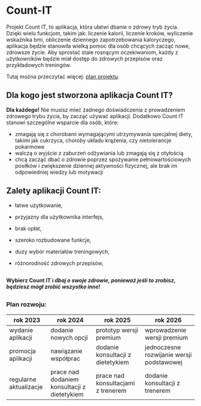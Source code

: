 # Count-IT
Projekt Count IT, to aplikacja, która ułatwi dbanie o zdrowy tryb życia. Dzięki wielu funkcjom, takim jak: liczenie kalorii, liczenie kroków, wyliczenie wskaźnika bmi, obliczenie dziennego zapotrzebowania kaloryczego, aplikacja będzie stanowiła wielką pomoc dla osób chcących zacząć nowe, zdrowsze życie. Aby sprostać stale rosnącym oczekiwaniom, każdy z użytkowników będzie miał dostęp do zdrowych przepisów oraz przykładowych treningów.






Tutaj można przeczytać więcej: [plan projektu](https://docs.google.com/document/d/1apDjpXmKEzrL-0nE6ZCeOEjP8akZZi5wl0F_ggGkdY8/edit#heading=h.38mtrp5pjges).


## Dla kogo jest stworzona aplikacja Count IT?
**Dla każdego!** 
Nie musisz mieć żadnego doświadczenia z prowadzeniem zdrowego trybu życia, by zacząć używać aplikacji.
Dodatkowo Count IT stanowi szczególne wsparcie dla osób, które:
+ zmagają się z chorobami wymagającymi utrzymywania specjalnej diety, takimi jak cukrzyca, choroby układu krążenia, czy nietolerancje pokarmowe
+ walczą o wyjście z zaburzeń odżywiania lub zmagają się z otyłością
+ chcą zacząć dbać o zdrowie poprzez spożywanie pełnowartościowych posiłków i zwiększenie dziennej aktywności fizycznej, ale brak im odpowiedniej wiedzy lub motywacji



## Zalety aplikacji Count IT:

 
   + łatwe użytkowanie,
   + przyjazny dla użytkownika interfejs,
   + brak opłat,

   + szeroko rozbudowane funkcje,
   + duży wybór materiałów treningowych,
   + różnorodność zdrowych przepisów,



##
**Wybierz Count IT i _dbaj o swoje zdrowie, ponieważ jeśli to zrobisz, będziesz mógł zrobić wszystko inne_!**
##
### Plan rozwoju:

| rok 2023  | rok 2024 | rok 2025  | rok 2026 |
| ------------- | ------------- |---------------|---------------|
| wydanie aplikacji  | dodanie nowych opcji  | prototyp wersji premium | wprowadzenie wersji premium |
| promocja aplikacji  | nawiązanie współprac  | dodanie konsultacji z dietetykiem | jednoczesne rozwijanie wersji podstawowej |
| regularne aktualizacje | prace nad dodaniem konsultacji z dietetykiem | prace nad konsultacjami z trenerem | dodanie konsultacji z trenerem |
